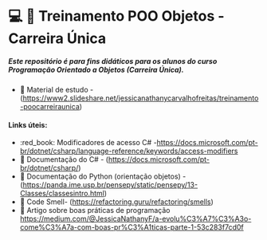#  :computer: :blue_book: Treinamento POO Objetos - Carreira Única

##### Este repositório é para fins didáticos para os alunos do curso Programação Orientado a Objetos (Carreira Única).

* :orange_book: Material de estudo - (https://www2.slideshare.net/jessicanathanycarvalhofreitas/treinamento-poocarreiraunica)  

#### Links úteis: 
* :red_book: Modificadores de acesso C# -https://docs.microsoft.com/pt-br/dotnet/csharp/language-reference/keywords/access-modifiers
* :orange_book: Documentação do C# - (https://docs.microsoft.com/pt-br/dotnet/csharp/)  
* :orange_book: Documentação do Python (orientação objetos) - (https://panda.ime.usp.br/pensepy/static/pensepy/13-Classes/classesintro.html)  
* :blue_book: Code Smell- (https://refactoring.guru/refactoring/smells)  
* :bookmark_tabs: Artigo sobre boas práticas de programação https://medium.com/@JessicaNathanyF/a-evolu%C3%A7%C3%A3o-come%C3%A7a-com-boas-pr%C3%A1ticas-parte-1-53c283f7cd0f
